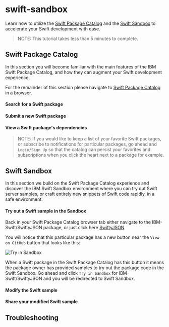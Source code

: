 
# swift-sandbox

Learn how to utilize the [Swift Package Catalog](https://packagecatalog.com)
and the [Swift Sandbox](https://swift.sandbox.bluemix.net) to accelerate your
Swift development with ease.

> NOTE: This tutorial takes less than 5 minutes to complete.

## Swift Package Catalog

In this section you will become familiar with the main features of the IBM Swift
Package Catalog, and how they can augment your Swift development experience.

For the remainder of this section please navigate to
[Swift Package Catalog](https://packagecatalog.com) in a browser.

#### Search for a Swift package

#### Submit a new Swift package

#### View a Swift package's dependencies

> NOTE: If you would like to keep a list of your favorite Swift packages,
> or subscribe to notifications for particular packages, go ahead and
> `Login/Sign Up` so that the catalog can persist your favorites and
> subscriptions when you click the heart next to a package for example.

## Swift Sandbox

In this section we build on the Swift Package Catalog experience and discover
the IBM Swift Sandbox environment where you can try out Swift server samples,
or craft entirely new snippets of Swift code rapidly, in a safe environment.

#### Try out a Swift sample in the Sandbox

Back in your Swift Package Catalog browser tab either navigate to the
IBM-Swift/SwiftyJSON package, or just click here
[SwiftyJSON](https://packagecatalog.com/package/IBM-Swift/SwiftyJSON)

You will notice that this particular package has a new button near the
`View on GitHub` button that looks like this:

<img
  alt="Try in Sandbox"
  src="https://developer.ibm.com/swift/wp-content/uploads/sites/69/2016/10/Screen-Shot-2016-10-18-at-1.14.41-PM.png"
/>

When a Swift package in the Swift Package Catalog has this button it means the
package owner has provided samples to try out the package code in the Swift
Sandbox. Go ahead and click `Try in Sandbox` for IBM-Swift/SwiftyJSON and
you will be redirected to Swift Sandbox.

#### Modify the Swift sample

#### Share your modified Swift sample

## Troubleshooting
